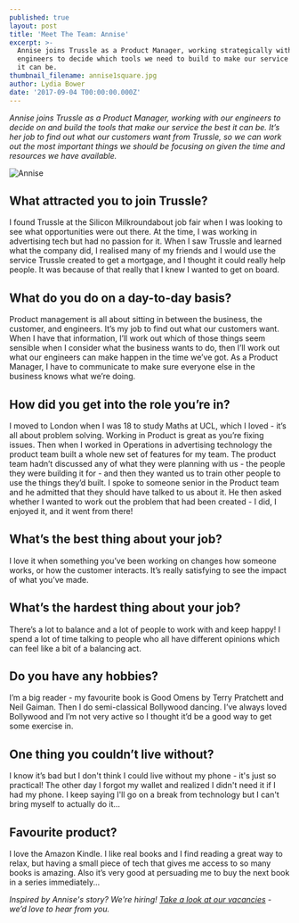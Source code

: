 ```yaml
---
published: true
layout: post
title: 'Meet The Team: Annise'
excerpt: >-
  Annise joins Trussle as a Product Manager, working strategically with our
  engineers to decide which tools we need to build to make our service the best
  it can be.      
thumbnail_filename: annise1square.jpg
author: Lydia Bower
date: '2017-09-04 T00:00:00.000Z'
---
```

_Annise joins Trussle as a Product Manager, working with our engineers to decide on and build the tools that make our service the best it can be. It’s her job to find out what our customers want from Trussle, so we can work out the most important things we should be focusing on given the time and resources we have available._

![Annise]({{site.baseurl}}/images/post_images/annise1.jpg)

## What attracted you to join Trussle?
I found Trussle at the Silicon Milkroundabout job fair when I was looking to see what opportunities were out there. At the time, I was working in advertising tech but had no passion for it. When I saw Trussle and learned what the company did, I realised many of my friends and I would use the service Trussle created to get a mortgage, and I thought it could really help people. It was because of that really that I knew I wanted to get on board. 

## What do you do on a day-to-day basis?
Product management is all about sitting in between the business, the customer, and engineers. It’s my job to find out what our customers want. When I have that information, I’ll work out which of those things seem sensible when I consider what the business wants to do, then I’ll work out what our engineers can make happen in the time we’ve got. As a Product Manager, I have to communicate to make sure everyone else in the business knows what we’re doing.

## How did you get into the role you’re in?
I moved to London when I was 18 to study Maths at UCL, which I loved - it’s all about problem solving. Working in Product is great as you’re fixing issues. Then when I worked in Operations in advertising technology the product team built a whole new set of features for my team. The product team hadn’t discussed any of what they were planning with us - the people they were building it for - and then they wanted us to train other people to use the things they’d built. I spoke to someone senior in the Product team and he admitted that they should have talked to us about it. He then asked whether I wanted to work out the problem that had been created - I did, I enjoyed it, and it went from there!  

## What’s the best thing about your job?
I love it when something you’ve been working on changes how someone works, or how the customer interacts. It’s really satisfying to see the impact of what you’ve made. 

## What’s the hardest thing about your job?
There’s a lot to balance and a lot of people to work with and keep happy! I spend a lot of time talking to people who all have different opinions which can feel like a bit of a balancing act. 

## Do you have any hobbies?
I’m a big reader - my favourite book is Good Omens by Terry Pratchett and Neil Gaiman. Then I do semi-classical Bollywood dancing. I’ve always loved Bollywood and I’m not very active so I thought it’d be a good way to get some exercise in.

## One thing you couldn’t live without?
I know it’s bad but I don't think I could live without my phone - it's just so practical! The other day I forgot my wallet and realized I didn't need it if I had my phone. I keep saying I'll go on a break from technology but I can't bring myself to actually do it...

## Favourite product?
I love the Amazon Kindle. I like real books and I find reading a great way to relax, but having a small piece of tech that gives me access to so many books is amazing. Also it’s very good at persuading me to buy the next book in a series immediately...

_Inspired by Annise's story? We're hiring! [Take a look at our vacancies](https://jobs.lever.co/trussle "Trussle jobs") - we’d love to hear from you._

